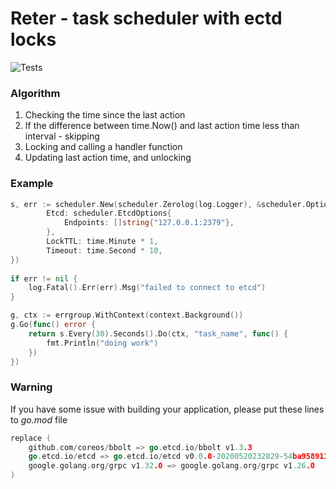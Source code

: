 # Reter - task scheduler with ectd locks
![Tests](https://github.com/skvoch/reter/workflows/tests/badge.svg)

### Algorithm
1. Checking the time since the last action
2. If the difference between time.Now() and last action time less than interval - skipping
3. Locking and calling a handler function
4. Updating last action time, and unlocking

### Example
```go
s, err := scheduler.New(scheduler.Zerolog(log.Logger), &scheduler.Options{
		Etcd: scheduler.EtcdOptions{
			Endpoints: []string{"127.0.0.1:2379"},
		},
		LockTTL: time.Minute * 1,
		Timeout: time.Second * 10,
})
	
if err != nil {
	log.Fatal().Err(err).Msg("failed to connect to etcd")
}

g, ctx := errgroup.WithContext(context.Background())
g.Go(func() error {
	return s.Every(30).Seconds().Do(ctx, "task_name", func() {
		fmt.Println("doing work")
	})
})
```

### Warning
If you have some issue with building your application, please put these lines to *go.mod* file
```go
replace (
	github.com/coreos/bbolt => go.etcd.io/bbolt v1.3.3
	go.etcd.io/etcd => go.etcd.io/etcd v0.0.0-20200520232829-54ba9589114f
	google.golang.org/grpc v1.32.0 => google.golang.org/grpc v1.26.0
)
```
